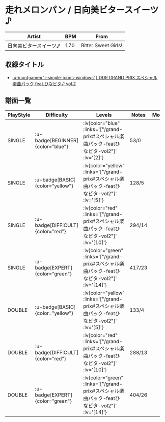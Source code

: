 # 走れメロンパン / 日向美ビタースイーツ♪

|Artist|BPM|From|
|------|---|----|
|日向美ビタースイーツ♪|170|Bitter Sweet Girls!|

## 収録タイトル

- [ :u-icon{name="i-simple-icons-windows"} DDR GRAND PRIX スペシャル楽曲パック feat.ひなビタ♪ vol.2](/grand-prix#スペシャル楽曲パック-featひなビタ-vol2)

## 譜面一覧

|PlayStyle|Difficulty|Levels|Notes|Movie|
|---------|----------|------|-----|-----|
|SINGLE| :u-badge[BEGINNER]{color="blue"} | :lv{color="blue" :links='["/grand-prix#スペシャル楽曲パック-featひなビタ-vol2"]' :lv='[2]'} |53/0||
|SINGLE| :u-badge[BASIC]{color="yellow"} | :lv{color="yellow" :links='["/grand-prix#スペシャル楽曲パック-featひなビタ-vol2"]' :lv='[5]'} |128/5||
|SINGLE| :u-badge[DIFFICULT]{color="red"} | :lv{color="red" :links='["/grand-prix#スペシャル楽曲パック-featひなビタ-vol2"]' :lv='[10]'} |294/14||
|SINGLE| :u-badge[EXPERT]{color="green"} | :lv{color="green" :links='["/grand-prix#スペシャル楽曲パック-featひなビタ-vol2"]' :lv='[14]'} |417/23||
|DOUBLE| :u-badge[BASIC]{color="yellow"} | :lv{color="yellow" :links='["/grand-prix#スペシャル楽曲パック-featひなビタ-vol2"]' :lv='[5]'} |133/4||
|DOUBLE| :u-badge[DIFFICULT]{color="red"} | :lv{color="red" :links='["/grand-prix#スペシャル楽曲パック-featひなビタ-vol2"]' :lv='[10]'} |288/13||
|DOUBLE| :u-badge[EXPERT]{color="green"} | :lv{color="green" :links='["/grand-prix#スペシャル楽曲パック-featひなビタ-vol2"]' :lv='[14]'} |404/26||
